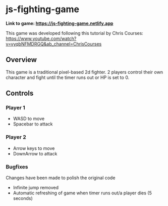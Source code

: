 # js-fighting-game
**Link to game: https://js-fighting-game.netlify.app**

This game was developed following this tutorial by Chris Courses: https://www.youtube.com/watch?v=vyqbNFMDRGQ&ab_channel=ChrisCourses

## Overview
This game is a traditional pixel-based 2d fighter. 2 players control their own character and fight until the timer runs out or HP is set to 0.

## Controls
### Player 1
- WASD to move
- Spacebar to attack

### Player 2
- Arrow keys to move
- DownArrow to attack

### Bugfixes
Changes have been made to polish the original code
- Infinite jump removed
- Automatic refreshing of game when timer runs out/a player dies (5 seconds)
